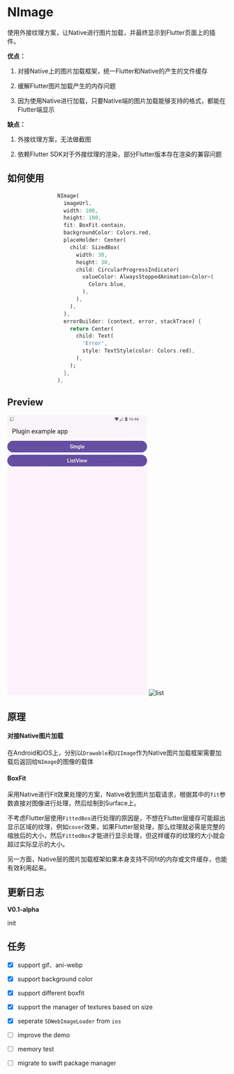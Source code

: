 # NImage

使用外接纹理方案，让Native进行图片加载，并最终显示到Flutter页面上的插件。

**优点：** 

1. 对接Native上的图片加载框架，统一Flutter和Native的产生的文件缓存

2. 缓解Flutter图片加载产生的内存问题

3. 因为使用Native进行加载，只要Native端的图片加载能够支持的格式，都能在Flutter端显示

**缺点：**

1. 外接纹理方案，无法做截图

2. 依赖Flutter SDK对于外接纹理的渲染，部分Flutter版本存在渲染的兼容问题

## 如何使用

```dart
                NImage(
                  imageUrl,
                  width: 100,
                  height: 100,
                  fit: BoxFit.contain,
                  backgroundColor: Colors.red,
                  placeHolder: Center(
                    child: SizedBox(
                      width: 30,
                      height: 30,
                      child: CircularProgressIndicator(
                        valueColor: AlwaysStoppedAnimation<Color>(
                          Colors.blue,
                        ),
                      ),
                    ),
                  ),
                  errorBuilder: (context, error, stackTrace) {
                    return Center(
                      child: Text(
                        'Error',
                        style: TextStyle(color: Colors.red),
                      ),
                    );
                  },
                ),
```

## Preview

![single](snapshots/single.gif)  ![list](snapshots/list.gif)

## 原理

#### 对接Native图片加载

在Android和iOS上，分别以`Drawable`和`UIImage`作为Native图片加载框架需要加载后返回给`NImage`的图像的载体

#### BoxFit

采用Native进行Fit效果处理的方案，Native收到图片加载请求，根据其中的`fit`参数直接对图像进行处理，然后绘制到Surface上。

不考虑Flutter层使用`FittedBox`进行处理的原因是，不想在Flutter层缓存可能超出显示区域的纹理，例如`cover`效果，如果Flutter层处理，那么纹理就必需是完整的缩放后的大小，然后`FittedBox`才能进行显示处理，但这样缓存的纹理的大小就会超过实际显示的大小。

另一方面，Native层的图片加载框架如果本身支持不同fit的内存或文件缓存，也能有效利用起来。

## 更新日志

**V0.1-alpha**

init

## 任务

- [x] support gif、ani-webp

- [x] support background color

- [x] support different boxfit

- [x] support the manager of textures based on size

- [x] seperate `SDWebImageLoader` from `ios`

- [ ] improve the demo

- [ ] memory test

- [ ] migrate to swift package manager
